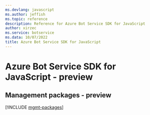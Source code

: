 ```yaml
---
ms.devlang: javascript
ms.author: jeffish
ms.topic: reference
description: Reference for Azure Bot Service SDK for JavaScript
author: xirzec
ms.service: botservice
ms.data: 10/07/2022
title: Azure Bot Service SDK for JavaScript
---
```

# Azure Bot Service SDK for JavaScript - preview

## Management packages - preview
[!INCLUDE [mgmt-packages](bot-service-mgmt-index.md)]